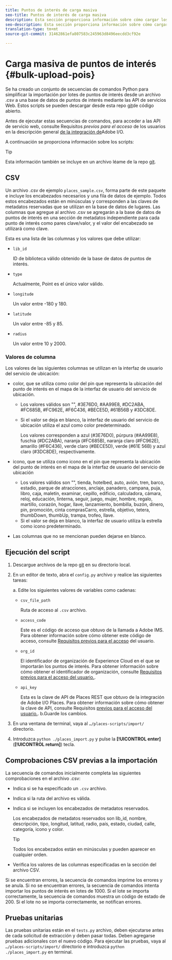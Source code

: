 ```yaml
---
title: Puntos de interés de carga masiva
seo-title: Puntos de interés de carga masiva
description: Esta sección proporciona información sobre cómo cargar los puntos de interés de forma masiva.
seo-description: Esta sección proporciona información sobre cómo cargar los puntos de interés de forma masiva.
translation-type: tm+mt
source-git-commit: 31462861efa807583c245963d8496eecdd3cf92e

---
```



# Carga masiva de puntos de interés {#bulk-upload-pois}

Se ha creado un conjunto de secuencias de comandos Python para simplificar la importación por lotes de puntos de interés desde un archivo .csv a una base de datos de puntos de interés mediante las API de servicios Web. Estos scripts se pueden descargar desde esta repo [git](https://github.com/adobe/places-scripts)de código abierto.

Antes de ejecutar estas secuencias de comandos, para acceder a las API de servicio web, consulte Requisitos *previos para el acceso* de los usuarios en la descripción general [de la integración de](/help/web-service-api/adobe-i-o-integration.md)Adobe I/O.

A continuación se proporciona información sobre los scripts:

>[!TIP]
>
>Esta información también se incluye en un archivo léame de la repo [git](https://github.com/adobe/places-scripts).

## CSV

Un archivo .csv de ejemplo `places_sample.csv`, forma parte de este paquete e incluye los encabezados necesarios y una fila de datos de ejemplo. Todos estos encabezados están en minúsculas y corresponden a las claves de metadatos reservadas que se utilizan en la base de datos de lugares. Las columnas que agregue al archivo .csv se agregarán a la base de datos de puntos de interés en una sección de metadatos independiente para cada punto de interés como pares clave/valor, y el valor del encabezado se utilizará como clave.

Esta es una lista de las columnas y los valores que debe utilizar:

* `lib_id`

   ID de biblioteca válido obtenido de la base de datos de puntos de interés.

* `type`

   Actualmente, Point es el único valor válido.

* `longitude`

   Un valor entre -180 y 180.

* `latitude`

   Un valor entre -85 y 85.

* `radius`

   Un valor entre 10 y 2000.

### Valores de columna

Los valores de las siguientes columnas se utilizan en la interfaz de usuario del servicio de ubicación:

* color, que se utiliza como color del pin que representa la ubicación del punto de interés en el mapa de la interfaz de usuario del servicio de ubicación.
   * Los valores válidos son "", #3E76D0, #AA99E8, #DC2ABA, #FC685B, #FC962E, #F6C436, #BECE5D, #61B56B y #3DC8DE.
   * Si el valor se deja en blanco, la interfaz de usuario del servicio de ubicación utiliza el azul como color predeterminado.

      Los valores corresponden a azul (#3E76D0), púrpura (#AA99E8), fuschia (#DC2ABA), naranja (#FC685B), naranja claro (#FC962E), amarillo (#F6C436), verde claro (#BECE5D), verde (#61E 56B) y azul claro (#3DC8DE), respectivamente.

* icono, que se utiliza como icono en el pin que representa la ubicación del punto de interés en el mapa de la interfaz de usuario del servicio de ubicación

   * Los valores válidos son "", tienda, hotelbed, auto, avión, tren, barco, estadio, parque de atracciones, anclaje, panadero, campana, puja, libro, caja, maletín, examinar, cepillo, edificio, calculadora, cámara, reloj, educación, linterna, seguir, juego, mujer, hombre, regalo, martillo, corazón, hogar, llave, lanzamiento, bombilla, buzón, dinero, pin, promoción, cinta comprasCarro, estrella, objetivo, tetera, thumbDown, thumbUp, trampa, trofeo, llave.
   * Si el valor se deja en blanco, la interfaz de usuario utiliza la estrella como icono predeterminado.

* Las columnas que no se mencionan pueden dejarse en blanco.

## Ejecución del script

1. Descargue archivos de la repo [git](https://github.com/adobe/places-scripts) en su directorio local.
1. En un editor de texto, abra el `config.py` archivo y realice las siguientes tareas:

   a. Edite los siguientes valores de variables como cadenas:

   * `csv_file_path`

      Ruta de acceso al `.csv` archivo.

   * `access_code`

      Este es el código de acceso que obtuvo de la llamada a Adobe IMS. Para obtener información sobre cómo obtener este código de acceso, consulte [Requisitos previos para el acceso](/help/web-service-api/adobe-i-o-integration.md) del usuario.

   * `org_id`

      El identificador de organización de Experience Cloud en el que se importarán los puntos de interés. Para obtener información sobre cómo obtener el identificador de organización, consulte [Requisitos previos para el acceso del usuario.](/help/web-service-api/adobe-i-o-integration.md).

   * `api_key`

      Esta es la clave de API de Places REST que obtuvo de la integración de Adobe I/O Places. Para obtener información sobre cómo obtener la clave de API, consulte Requisitos [previos para el acceso del usuario.](/help/web-service-api/adobe-i-o-integration.md).
   b.Guarde los cambios.

1. En una ventana de terminal, vaya al `…/places-scripts/import/` directorio.
1. Introduzca `python ./places_import.py` y pulse la **[!UICONTROL enter]** (**[!UICONTROL return]**) tecla.


## Comprobaciones CSV previas a la importación

La secuencia de comandos inicialmente completa las siguientes comprobaciones en el archivo .csv:

* Indica si se ha especificado un `.csv` archivo.
* Indica si la ruta del archivo es válida.
* Indica si se incluyen los encabezados de metadatos reservados.

   Los encabezados de metadatos reservados son lib_id, nombre, descripción, tipo, longitud, latitud, radio, país, estado, ciudad, calle, categoría, icono y color.

   >[!TIP]
   >
   >Todos los encabezados están en minúsculas y pueden aparecer en cualquier orden.

* Verifica los valores de las columnas especificadas en la sección del archivo CSV.

Si se encuentran errores, la secuencia de comandos imprime los errores y se anula. Si no se encuentran errores, la secuencia de comandos intenta importar los puntos de interés en lotes de 1000. Si el lote se importa correctamente, la secuencia de comandos muestra un código de estado de 200. Si el lote no se importa correctamente, se notifican errores.

## Pruebas unitarias

Las pruebas unitarias están en el `tests.py` archivo, deben ejecutarse antes de cada solicitud de extracción y deben pasar todas. Deben agregarse pruebas adicionales con el nuevo código. Para ejecutar las pruebas, vaya al `…/places-scripts/import/` directorio e introduzca `python ./places_import.py` en terminal.
